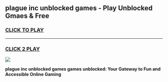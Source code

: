 
## plague inc unblocked games - Play Unblocked Gmaes & Free
<h3>
<a href="https://premium.freeplayer.one?title=plague_inc_unblocked_games&ref=19F">CLICK TO PLAY</a></h3>
<hr>

<h3>
<a href="https://premium.freeplayer.one?title=plague_inc_unblocked_games&ref=19F">CLICK 2 PLAY</a>
  
</h3>

<a href="https://premium.freeplayer.one?title=plague_inc_unblocked_games&ref=19F/"><img src="https://clearcache.store/games.png"></a>


**plague inc unblocked games games unblocked: Your Gateway to Fun and Accessible Online Gaming**

